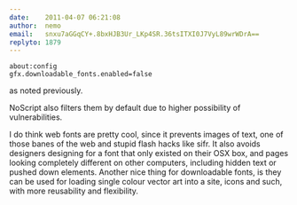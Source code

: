 ```yaml
---
date:    2011-04-07 06:21:08
author:  nemo
email:   snxu7aGGqCY+.8bxHJB3Ur_LKp4SR.36tsITXI0J7VyL89wrWDrA==
replyto: 1879
---
```


    about:config
    gfx.downloadable_fonts.enabled=false

as noted previously.

NoScript also filters them by default due to higher possibility of
vulnerabilities.

I do think web fonts are pretty cool, since it prevents images of
text, one of those banes of the web and stupid flash hacks like sifr.
It also avoids designers designing for a font that only existed on
their OSX box, and pages looking completely different on other
computers, including hidden text or pushed down elements.  Another
nice thing for downloadable fonts, is they can be used for loading
single colour vector art into a site, icons and such, with more
reusability and flexibility.
